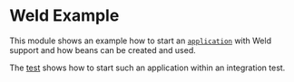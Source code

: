# Weld Example

This module shows an example how to start an [`application`](./src/main/java/org/sdase/commons/server/weld/WeldExampleApplication.java) 
with Weld support and how beans can be created and used.

The [test](./src/test/java/org/sdase/commons/server/weld/WeldExampleApplicationITest.java)
shows how to start such an application within an integration test.